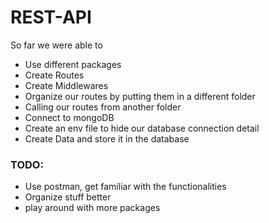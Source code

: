 # REST-API

So far we were able to

- Use different packages
- Create Routes
- Create Middlewares
- Organize our routes by putting them in a different folder
- Calling our routes from another folder
- Connect to mongoDB
- Create an env file to hide our database connection detail
- Create Data and store it in the database

### TODO:

- Use postman, get familiar with the functionalities
- Organize stuff better
- play around with more packages
